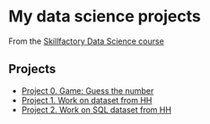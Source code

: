 # My data science projects
From the [Skillfactory Data Science course](https://skillfactory.ru/data-scienctist)

## Projects
* [Project 0. Game: Guess the number](https://github.com/SegaGLm/skill_factory_ds/blob/main/project_0)
* [Project 1. Work on dataset from HH](https://github.com/SegaGLm/skill_factory_ds/blob/main/project_1)
* [Project 2. Work on SQL dataset from HH](https://github.com/SegaGLm/skill_factory_ds/blob/main/project_2)